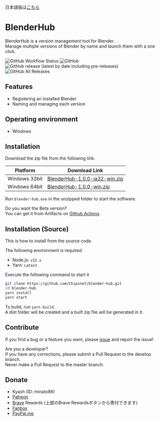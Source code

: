 日本語版は[こちら](./README.md)

# BlenderHub

BlenderHub is a version management tool for Blender.     
Manage multiple versions of Blender by name and launch them with a one click.

![GitHub Workflow Status](https://img.shields.io/github/workflow/status/Chipsnet/blender-hub/Node.js%20CI?style=flat-square)
![GitHub](https://img.shields.io/github/license/chipsnet/blender-hub?style=flat-square)
![GitHub release (latest by date including pre-releases)](https://img.shields.io/github/v/release/chipsnet/blender-hub?include_prereleases&style=flat-square)
![GitHub All Releases](https://img.shields.io/github/downloads/chipsnet/blender-hub/total?style=flat-square)

## Features

- Registering an installed Blender
- Naming and managing each version

## Operating environment

- Windows

## Installation

Download the zip file from the following link.

|Platform|Download Link|
|---------------|----------------|
|Windows 32bit|[BlenderHub-1.0.0-ia32-win.zip](https://github.com/Chipsnet/blender-hub/releases/download/1.0.0/BlenderHub-1.0.0-ia32-win.zip)|
|Windows 64bit|[BlenderHub-1.0.0-win.zip](https://github.com/Chipsnet/blender-hub/releases/download/1.0.0/BlenderHub-1.0.0-win.zip)|

Run `blender-hub.exe` in the unzipped folder to start the software.

Do you want the Beta version?       
You can get it from Artifacts on [Github Actions](https://github.com/Chipsnet/blender-hub/actions?query=workflow%3A%22Node.js+CI%22).

## Installation (Source)

This is how to install from the source code.

The following environment is required.

- Node.js: `v12.x`
- Yarn: `Latest`

Execute the following command to start it

```bash
git clone https://github.com/Chipsnet/blender-hub.git
cd blender-hub
yarn install
yarn start
```

To build, run `yarn build`.        
A dist folder will be created and a built zip file will be generated in it.

## Contribute

If you find a bug or a feature you want, please [issue](https://github.com/Chipsnet/blender-hub/issues) and report the issue!

Are you a developer?      
If you have any corrections, please submit a Pull Request to the develop branch.     
Never make a Pull Request to the master branch.

## Donate

- Kyash (ID: minato86)
- [Patreon](https://www.patreon.com/minato86)
- [Brave](https://brave.com/chi953) Rewards (上部のBrave Rewardsボタンから寄付できます)
- [Fanbox](https://minato86.fanbox.cc/)
- [PayPal.me](https://www.paypal.me/minatoo86)
